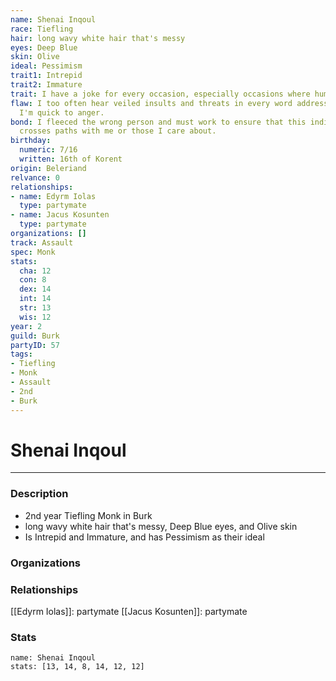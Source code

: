 ```yaml
---
name: Shenai Inqoul
race: Tiefling
hair: long wavy white hair that's messy
eyes: Deep Blue
skin: Olive
ideal: Pessimism
trait1: Intrepid
trait2: Immature
trait: I have a joke for every occasion, especially occasions where humor is inappropriate.
flaw: I too often hear veiled insults and threats in every word addressed to me, and
  I'm quick to anger.
bond: I fleeced the wrong person and must work to ensure that this individual never
  crosses paths with me or those I care about.
birthday:
  numeric: 7/16
  written: 16th of Korent
origin: Beleriand
relvance: 0
relationships:
- name: Edyrm Iolas
  type: partymate
- name: Jacus Kosunten
  type: partymate
organizations: []
track: Assault
spec: Monk
stats:
  cha: 12
  con: 8
  dex: 14
  int: 14
  str: 13
  wis: 12
year: 2
guild: Burk
partyID: 57
tags:
- Tiefling
- Monk
- Assault
- 2nd
- Burk
---
```

# Shenai Inqoul
---
### Description
- 2nd year Tiefling Monk in Burk
- long wavy white hair that's messy, Deep Blue eyes, and Olive skin
- Is Intrepid and Immature, and has Pessimism as their ideal

### Organizations
### Relationships
[[Edyrm Iolas]]: partymate
[[Jacus Kosunten]]: partymate
### Stats
```statblock
name: Shenai Inqoul
stats: [13, 14, 8, 14, 12, 12]
```